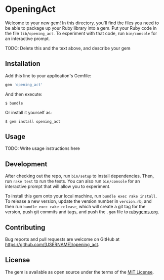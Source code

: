 # OpeningAct

Welcome to your new gem! In this directory, you'll find the files you need to be able to package up your Ruby library into a gem. Put your Ruby code in the file `lib/opening_act`. To experiment with that code, run `bin/console` for an interactive prompt.

TODO: Delete this and the text above, and describe your gem

## Installation

Add this line to your application's Gemfile:

```ruby
gem 'opening_act'
```

And then execute:

    $ bundle

Or install it yourself as:

    $ gem install opening_act

## Usage

TODO: Write usage instructions here

## Development

After checking out the repo, run `bin/setup` to install dependencies. Then, run `rake test` to run the tests. You can also run `bin/console` for an interactive prompt that will allow you to experiment.

To install this gem onto your local machine, run `bundle exec rake install`. To release a new version, update the version number in `version.rb`, and then run `bundle exec rake release`, which will create a git tag for the version, push git commits and tags, and push the `.gem` file to [rubygems.org](https://rubygems.org).

## Contributing

Bug reports and pull requests are welcome on GitHub at https://github.com/[USERNAME]/opening_act.


## License

The gem is available as open source under the terms of the [MIT License](http://opensource.org/licenses/MIT).


